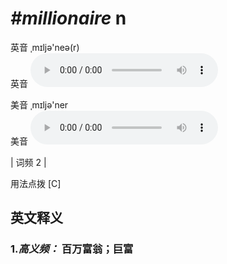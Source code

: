 # ***\#millionaire*** n
英音 ˌmɪljə'neə(r)  
英音
<audio src="./media/millionaire-B.aac" controls="controls"></audio>

美音 ˌmɪljə'ner  
美音
<audio src="./media/millionaire.aac" controls="controls"></audio>



| 词频 2 |  

用法点拨  [C]

英文释义
---
### 1.*高义频：* **百万富翁；巨富**  


